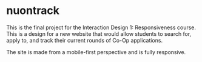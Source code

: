 # nuontrack

This is the final project for the Interaction Design 1: Responsiveness course. This is a design for a new website that would allow students to search for, apply to, and track their current rounds of Co-Op applications.

The site is made from a mobile-first perspective and is fully responsive.
